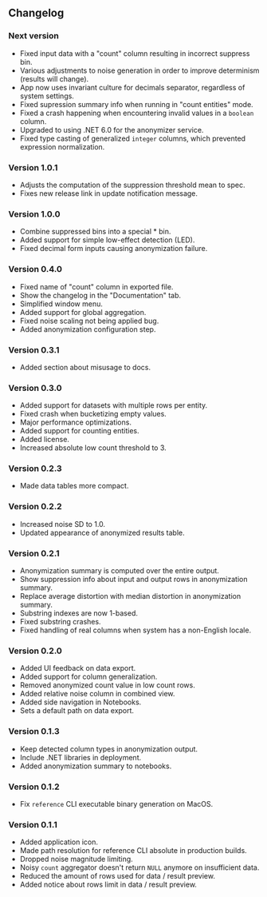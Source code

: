 ## Changelog

### Next version

- Fixed input data with a "count" column resulting in incorrect suppress bin.
- Various adjustments to noise generation in order to improve determinism (results will change).
- App now uses invariant culture for decimals separator, regardless of system settings.
- Fixed supression summary info when running in "count entities" mode.
- Fixed a crash happening when encountering invalid values in a `boolean` column.
- Upgraded to using .NET 6.0 for the anonymizer service.
- Fixed type casting of generalized `integer` columns, which prevented expression normalization.

### Version 1.0.1

- Adjusts the computation of the suppression threshold mean to spec.
- Fixes new release link in update notification message.

### Version 1.0.0

- Combine suppressed bins into a special * bin.
- Added support for simple low-effect detection (LED).
- Fixed decimal form inputs causing anonymization failure.

### Version 0.4.0

- Fixed name of "count" column in exported file.
- Show the changelog in the "Documentation" tab.
- Simplified window menu.
- Added support for global aggregation.
- Fixed noise scaling not being applied bug.
- Added anonymization configuration step.

### Version 0.3.1

- Added section about misusage to docs.

### Version 0.3.0

- Added support for datasets with multiple rows per entity.
- Fixed crash when bucketizing empty values.
- Major performance optimizations.
- Added support for counting entities.
- Added license.
- Increased absolute low count threshold to 3.

### Version 0.2.3

- Made data tables more compact.

### Version 0.2.2

- Increased noise SD to 1.0.
- Updated appearance of anonymized results table.

### Version 0.2.1

- Anonymization summary is computed over the entire output.
- Show suppression info about input and output rows in anonymization summary.
- Replace average distortion with median distortion in anonymization summary.
- Substring indexes are now 1-based.
- Fixed substring crashes.
- Fixed handling of real columns when system has a non-English locale.

### Version 0.2.0

- Added UI feedback on data export.
- Added support for column generalization.
- Removed anonymized count value in low count rows.
- Added relative noise column in combined view.
- Added side navigation in Notebooks.
- Sets a default path on data export.

### Version 0.1.3

- Keep detected column types in anonymization output.
- Include .NET libraries in deployment.
- Added anonymization summary to notebooks.

### Version 0.1.2

- Fix `reference` CLI executable binary generation on MacOS.

### Version 0.1.1

- Added application icon.
- Made path resolution for reference CLI absolute in production builds.
- Dropped noise magnitude limiting.
- Noisy `count` aggregator doesn't return `NULL` anymore on insufficient data.
- Reduced the amount of rows used for data / result preview.
- Added notice about rows limit in data / result preview.
